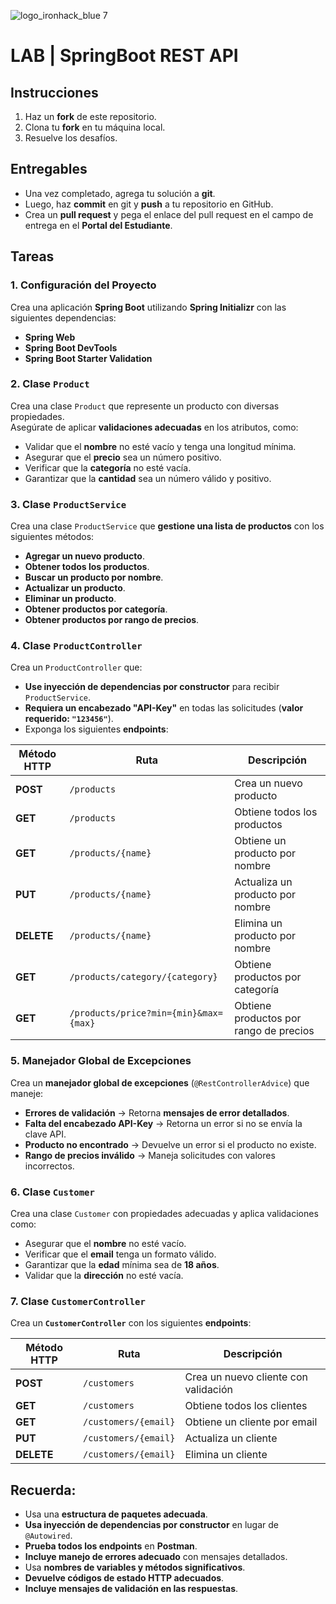 ![logo_ironhack_blue 7](https://user-images.githubusercontent.com/23629340/40541063-a07a0a8a-601a-11e8-91b5-2f13e4e6b441.png)

# LAB | SpringBoot REST API

## Instrucciones

1. Haz un **fork** de este repositorio.  
2. Clona tu **fork** en tu máquina local.  
3. Resuelve los desafíos.  

## Entregables  

- Una vez completado, agrega tu solución a **git**.  
- Luego, haz **commit** en git y **push** a tu repositorio en GitHub.  
- Crea un **pull request** y pega el enlace del pull request en el campo de entrega en el **Portal del Estudiante**.

## Tareas

### 1. Configuración del Proyecto

Crea una aplicación **Spring Boot** utilizando **Spring Initializr** con las siguientes dependencias:
- **Spring Web**
- **Spring Boot DevTools**
- **Spring Boot Starter Validation**

### 2. Clase `Product`

Crea una clase `Product` que represente un producto con diversas propiedades.  
Asegúrate de aplicar **validaciones adecuadas** en los atributos, como:
- Validar que el **nombre** no esté vacío y tenga una longitud mínima.
- Asegurar que el **precio** sea un número positivo.
- Verificar que la **categoría** no esté vacía.
- Garantizar que la **cantidad** sea un número válido y positivo.

### 3. Clase `ProductService`

Crea una clase `ProductService` que **gestione una lista de productos** con los siguientes métodos:
- **Agregar un nuevo producto**.
- **Obtener todos los productos**.
- **Buscar un producto por nombre**.
- **Actualizar un producto**.
- **Eliminar un producto**.
- **Obtener productos por categoría**.
- **Obtener productos por rango de precios**.

### 4. Clase `ProductController`

Crea un `ProductController` que:
- **Use inyección de dependencias por constructor** para recibir `ProductService`.
- **Requiera un encabezado "API-Key"** en todas las solicitudes (**valor requerido: `"123456"`**).
- Exponga los siguientes **endpoints**:

| **Método HTTP** | **Ruta**                               | **Descripción**                      |
|---------------|----------------------------------|----------------------------------|
| **POST**     | `/products`                      | Crea un nuevo producto          |
| **GET**      | `/products`                      | Obtiene todos los productos     |
| **GET**      | `/products/{name}`               | Obtiene un producto por nombre  |
| **PUT**      | `/products/{name}`               | Actualiza un producto por nombre |
| **DELETE**   | `/products/{name}`               | Elimina un producto por nombre  |
| **GET**      | `/products/category/{category}`  | Obtiene productos por categoría |
| **GET**      | `/products/price?min={min}&max={max}` | Obtiene productos por rango de precios |

### 5. Manejador Global de Excepciones
Crea un **manejador global de excepciones** (`@RestControllerAdvice`) que maneje:
- **Errores de validación** → Retorna **mensajes de error detallados**.
- **Falta del encabezado API-Key** → Retorna un error si no se envía la clave API.
- **Producto no encontrado** → Devuelve un error si el producto no existe.
- **Rango de precios inválido** → Maneja solicitudes con valores incorrectos.

### 6. Clase `Customer`
Crea una clase `Customer` con propiedades adecuadas y aplica validaciones como:
- Asegurar que el **nombre** no esté vacío.
- Verificar que el **email** tenga un formato válido.
- Garantizar que la **edad** mínima sea de **18 años**.
- Validar que la **dirección** no esté vacía.

### 7. Clase `CustomerController`
Crea un **`CustomerController`** con los siguientes **endpoints**:

| **Método HTTP** | **Ruta**                 | **Descripción**                   |
|---------------|------------------------|-------------------------------|
| **POST**     | `/customers`            | Crea un nuevo cliente con validación |
| **GET**      | `/customers`            | Obtiene todos los clientes     |
| **GET**      | `/customers/{email}`     | Obtiene un cliente por email   |
| **PUT**      | `/customers/{email}`     | Actualiza un cliente           |
| **DELETE**   | `/customers/{email}`     | Elimina un cliente             |

## Recuerda:

- Usa una **estructura de paquetes adecuada**.  
- **Usa inyección de dependencias por constructor** en lugar de `@Autowired`.  
- **Prueba todos los endpoints** en **Postman**.  
- **Incluye manejo de errores adecuado** con mensajes detallados.  
- Usa **nombres de variables y métodos significativos**.  
- **Devuelve códigos de estado HTTP adecuados**.  
- **Incluye mensajes de validación en las respuestas**.
